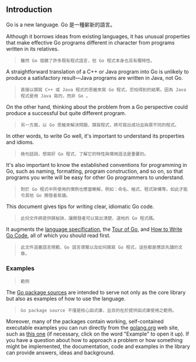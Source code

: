 Introduction
------------

Go is a new language.
Go 是一種嶄新的語言。

Although it borrows ideas from existing languages,
it has unusual properties that make effective Go programs different in
character from programs written in its relatives.
>`雖然 Go 借鏡了許多既有程式語言，但 Go 程式本身也具有獨特性。`

A straightforward
translation of a C++ or Java program into Go is unlikely to produce a
satisfactory result—Java programs are written in Java, not Go.
>`直接以撰寫 C++ 或 Java 程式的思維來寫 Go 程式，恐怕得到的結果。因為 Java 程式是用 Java 寫的，而非 Go 。`

On the
other hand, thinking about the problem from a Go perspective could
produce a successful but quite different program.
>`另一方面，以 Go 思維來解決問題、撰寫程式，將可寫出成功且與眾不同的程式。`

In other words, to
write Go well, it's important to understand its properties and idioms.
>`換句話說，想寫好 Go 程式，了解它的特性與慣用語法是重要的。`

It's also important to know the established conventions for programming in Go,
such as naming, formatting, program construction, and so on, so that programs
you write will be easy for other Go programmers to understand.
>`對於 Go 程式中所使用的慣例也應當瞭解，例如：命名、格式、程式架構等。如此才能令其他 Go 開發者易讀。`

This document gives tips for writing clear, idiomatic Go code.
>`此份文件將提供撰秘訣，讓開發者可以寫出清楚、道地的 Go 程式碼。`

It augments the [language specification](/ref/spec), the [Tour of
Go](//tour.golang.org/), and [How to Write Go Code](/doc/code.html), all
of which you should read first.
>`此文件涵蓋語言規範、Go 語言導覽以及如何撰寫 Go 程式，這些都是應該先讀的文章。`

### Examples
>`範例`

The [Go package sources](/src/) are intended to serve not only as the
core library but also as examples of how to use the language.
>`Go package source 不僅是核心函式庫，且目的在於提供函式庫使用之範例。`

Moreover,
many of the packages contain working, self-contained executable examples
you can run directly from the [golang.org](//golang.org) web site, such
as [this one](//golang.org/pkg/strings/#example_Map) (if necessary,
click on the word "Example" to open it up). If you have a question about
how to approach a problem or how something might be implemented, the
documentation, code and examples in the library can provide answers,
ideas and background.
